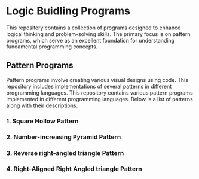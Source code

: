 # Logic Buidling Programs

This repository contains a collection of programs designed to enhance logical thinking and problem-solving skills. The primary focus is on pattern programs, which serve as an excellent foundation for understanding fundamental programming concepts.

## Pattern Programs

Pattern programs involve creating various visual designs using code. This repository includes implementations of several patterns in different programming languages.
This repository contains various pattern programs implemented in different programming languages. Below is a list of patterns along with their descriptions.

### 1. Square Hollow Pattern

### 2. Number-increasing Pyramid Pattern

### 3. Reverse right-angled triangle Pattern

### 4. Right-Aligned Right Angled triangle Pattern
